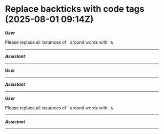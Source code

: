 <!-- Generated by SpecStory -->

# Replace backticks with code tags (2025-08-01 09:14Z)

_**User**_

Please replace all instances of ` around words with <code> & </code>

---

_**Assistant**_



---

_**User**_



---

_**Assistant**_



---

_**User**_

Please replace all instances of ` around words with <code> & </code>

---

_**Assistant**_



---

